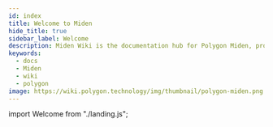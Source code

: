 ```yaml
---
id: index
title: Welcome to Miden
hide_title: true
sidebar_label: Welcome
description: Miden Wiki is the documentation hub for Polygon Miden, providing extensive documentation, community resources, and guides for building on Miden VM.
keywords:
  - docs
  - Miden
  - wiki
  - polygon
image: https://wiki.polygon.technology/img/thumbnail/polygon-miden.png
---
```


import Welcome from "./landing.js";

<Welcome/>
